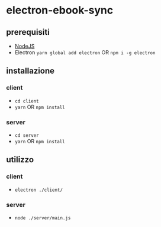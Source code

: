 # electron-ebook-sync
## prerequisiti
* [NodeJS](https://nodejs.org/en/download/current/)
* Electron `yarn global add electron`  OR `npm i -g electron`
## installazione
### client
* `cd client`
* `yarn` OR `npm install`
### server
* `cd server`
* `yarn` OR `npm install`

## utilizzo
### client
* `electron ./client/`

### server
* `node ./server/main.js`
